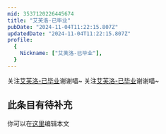 ```yaml
---
mid: 3537120226445674
title: "艾芙洛-已毕业"
pubDate: "2024-11-04T11:22:15.807Z"
updatedDate: "2024-11-04T11:22:15.807Z"
profile:
  {
    Nickname: ["艾芙洛-已毕业"],
  }
---
```


关注[艾芙洛-已毕业](https://space.bilibili.com/3537120226445674)谢谢喵~ 关注[艾芙洛-已毕业](https://space.bilibili.com/3537120226445674)谢谢喵~

## 此条目有待补充
你可以在[这里](https://github.com/Yuhanawa/VTuber.ICU-Content/edit/master/v/艾芙洛-已毕业/index.md)编辑本文
